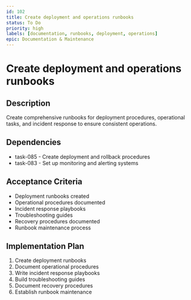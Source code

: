 ```yaml
---
id: 102
title: Create deployment and operations runbooks
status: To Do
priority: high
labels: [documentation, runbooks, deployment, operations]
epic: Documentation & Maintenance
---
```


# Create deployment and operations runbooks

## Description
Create comprehensive runbooks for deployment procedures, operational tasks, and incident response to ensure consistent operations.

## Dependencies
- task-085 - Create deployment and rollback procedures
- task-083 - Set up monitoring and alerting systems

## Acceptance Criteria
- Deployment runbooks created
- Operational procedures documented
- Incident response playbooks
- Troubleshooting guides
- Recovery procedures documented
- Runbook maintenance process

## Implementation Plan
1. Create deployment runbooks
2. Document operational procedures
3. Write incident response playbooks
4. Build troubleshooting guides
5. Document recovery procedures
6. Establish runbook maintenance